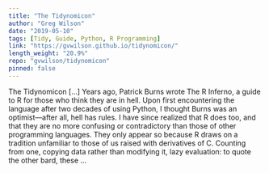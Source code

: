 ```yaml
---
title: "The Tidynomicon"
author: "Greg Wilson"
date: "2019-05-10"
tags: [Tidy, Guide, Python, R Programming]
link: "https://gvwilson.github.io/tidynomicon/"
length_weight: "20.9%"
repo: "gvwilson/tidynomicon"
pinned: false
---
```


The Tidynomicon [...] Years ago,
Patrick Burns wrote The R Inferno,
a guide to R for those who think they are in hell.
Upon first encountering the language after two decades of using Python,
I thought Burns was an optimist—after all,
hell has rules. I have since realized that R does too,
and that they are no more confusing or contradictory than those of other programming languages.
They only appear so because R draws on a tradition unfamiliar to those of us raised with derivatives of C.
Counting from one,
copying data rather than modifying it,
lazy evaluation:
to quote the other bard,
these ...
